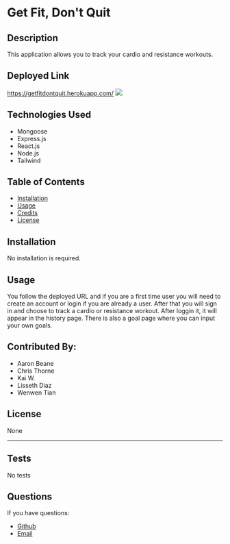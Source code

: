 # Get Fit, Don't Quit

  ## Description

  This application allows you to track your cardio and resistance workouts. 

  ## Deployed Link
https://getfitdontquit.herokuapp.com/
  ![](src/NEEDSSCREENSHOT)

  ## Technologies Used

  * Mongoose
  * Express.js
  * React.js
  * Node.js
  * Tailwind

  ## Table of Contents

  * [Installation](#installation)
  * [Usage](#usage)
  * [Credits](#credits)
  * [License](#license)

  ## Installation

  No installation is required.

  ## Usage

  You follow the deployed URL and if you are a first time user you will need to create an account or login if you are already a user. After that you will sign in and choose to track a cardio or resistance workout. After loggin it, it will appear in the history page. There is also a goal page where you can input your own goals.

  ## Contributed By:

  * Aaron Beane
  * Chris Thorne
  * Kai W.
  * Lisseth Diaz
  * Wenwen Tian

  ## License

  None
  

  ---

  ## Tests

  No tests 

  ## Questions

  If you have questions:
  * [Github](https://github.com/lissethdiaz)
  * [Email](mailto:lissdiaz15@gmail.com) 
